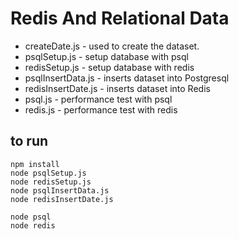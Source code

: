 # Redis And Relational Data

*  createDate.js - used to create the dataset.
*  psqlSetup.js - setup database with psql
*  redisSetup.js - setup database with redis
*  psqlInsertData.js - inserts dataset into Postgresql
*  redisInsertDate.js - inserts dataset into Redis
*  psql.js - performance test with psql
*  redis.js - performance test with redis

## to run

```
npm install
node psqlSetup.js
node redisSetup.js
node psqlInsertData.js
node redisInsertDate.js
```

```
node psql
node redis
```
